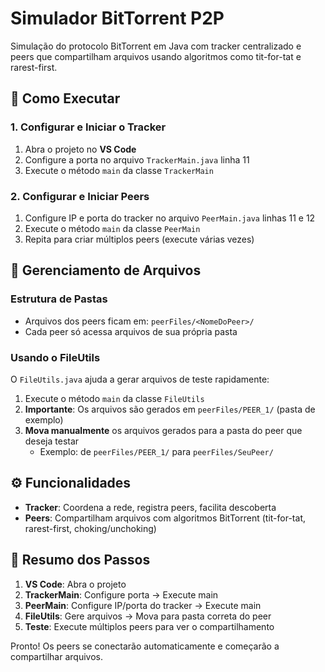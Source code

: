 # Simulador BitTorrent P2P

Simulação do protocolo BitTorrent em Java com tracker centralizado e peers que compartilham arquivos usando algoritmos como tit-for-tat e rarest-first.

## 🚀 Como Executar

### 1. Configurar e Iniciar o Tracker

1. Abra o projeto no **VS Code**
2. Configure a porta no arquivo `TrackerMain.java` linha 11
3. Execute o método `main` da classe `TrackerMain`

### 2. Configurar e Iniciar Peers

1. Configure IP e porta do tracker no arquivo `PeerMain.java` linhas 11 e 12
2. Execute o método `main` da classe `PeerMain`
3. Repita para criar múltiplos peers (execute várias vezes)

## 📁 Gerenciamento de Arquivos

### Estrutura de Pastas
- Arquivos dos peers ficam em: `peerFiles/<NomeDoPeer>/`
- Cada peer só acessa arquivos de sua própria pasta

### Usando o FileUtils

O `FileUtils.java` ajuda a gerar arquivos de teste rapidamente:

1. Execute o método `main` da classe `FileUtils`
2. **Importante**: Os arquivos são gerados em `peerFiles/PEER_1/` (pasta de exemplo)
3. **Mova manualmente** os arquivos gerados para a pasta do peer que deseja testar
   - Exemplo: de `peerFiles/PEER_1/` para `peerFiles/SeuPeer/`

## ⚙️ Funcionalidades

- **Tracker**: Coordena a rede, registra peers, facilita descoberta
- **Peers**: Compartilham arquivos com algoritmos BitTorrent (tit-for-tat, rarest-first, choking/unchoking)

## 📝 Resumo dos Passos

1. **VS Code**: Abra o projeto
2. **TrackerMain**: Configure porta → Execute main
3. **PeerMain**: Configure IP/porta do tracker → Execute main
4. **FileUtils**: Gere arquivos → Mova para pasta correta do peer
5. **Teste**: Execute múltiplos peers para ver o compartilhamento

Pronto! Os peers se conectarão automaticamente e começarão a compartilhar arquivos.